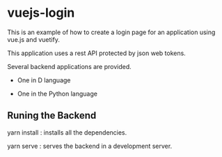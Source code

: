 # vuejs-login

This is an example of how to create a login page for an application using vue.js and vuetify.

This application uses a rest API protected by json web tokens.

Several backend applications are provided.

* One in D language

* One in the Python language

## Runing the Backend

yarn install  : installs all the dependencies. 

yarn serve : serves the backend in a development server.
